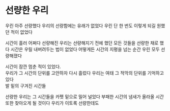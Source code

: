 # 선량한 우리

우린 아주 선량했다 우리의 선량함에는 유래가 없었다 우린 단 한 번도 이렇게 되길 원했던 적이 없었다

시간이 흘러 어쩌다 선량해진 우리는 선량해지기 전에 했던 모든 것들을 선량한 채로 했다 시간은 우릴 내버려두는 법이 없었다 어떻게든 시간의 지평을 넘는 순간 우린 모두 선량해졌다

시간이 잠깐 멈춘 적이 있었다.  
우리가 그 시간의 단위를 고안하자 다시 흘렀다
우리는 여태 그 적막의 단위를 기억하고 있다  
발 밑의 구겨진 시간들

선량한 우리는 그 시간들을 카펫 밑으로 밀어 널었다 부패한 시간의 냄새가 올라올 시간 또한 찾아오게 될 것이다 우리가 이토록 선량한데도
